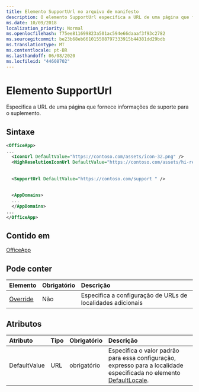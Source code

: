 ```yaml
---
title: Elemento SupportUrl no arquivo de manifesto
description: O elemento SupportUrl especifica a URL de uma página que fornece informações de suporte para o suplemento.
ms.date: 10/09/2018
localization_priority: Normal
ms.openlocfilehash: f75ee811699823a501ac594e66daaaf3f93c2782
ms.sourcegitcommit: be23b68eb661015508797333915b44381dd29bdb
ms.translationtype: MT
ms.contentlocale: pt-BR
ms.lasthandoff: 06/08/2020
ms.locfileid: "44608702"
---
```

# <a name="supporturl-element"></a>Elemento SupportUrl

Especifica a URL de uma página que fornece informações de suporte para o suplemento.

## <a name="syntax"></a>Sintaxe

```XML
<OfficeApp>
...
  <IconUrl DefaultValue="https://contoso.com/assets/icon-32.png" />
  <HighResolutionIconUrl DefaultValue="https://contoso.com/assets/hi-res-icon.png"/>
  
  
  <SupportUrl DefaultValue="https://contoso.com/support " />
  
  
  <AppDomains>
  ...
  </AppDomains>
...
</OfficeApp>
```

## <a name="contained-in"></a>Contido em

[OfficeApp](officeapp.md)

## <a name="can-contain"></a>Pode conter

|  Elemento | Obrigatório | Descrição  |
|:-----|:-----|:-----|
|  [Override](override.md)   | Não | Especifica a configuração de URLs de localidades adicionais |

## <a name="attributes"></a>Atributos

|**Atributo**|**Tipo**|**Obrigatório**|**Descrição**|
|:-----|:-----|:-----|:-----|
|DefaultValue|URL|obrigatório|Especifica o valor padrão para essa configuração, expresso para a localidade especificada no elemento [DefaultLocale](defaultlocale.md).|

